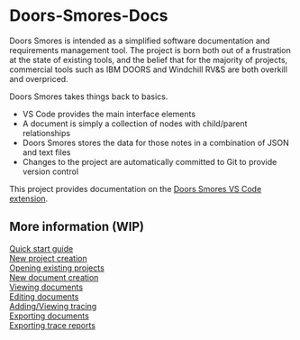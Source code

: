 # Doors-Smores-Docs

Doors Smores is intended as a simplified software documentation and requirements management tool. The project is born both out of a frustration at the state of existing tools, and the belief that for the majority of projects, commercial tools such as IBM DOORS and Windchill RV&S are both overkill and overpriced.

Doors Smores takes things back to basics.
- VS Code provides the main interface elements
- A document is simply a collection of nodes with child/parent relationships
- Doors Smores stores the data for those notes in a combination of JSON and text files
- Changes to the project are automatically committed to Git to provide version control

This project provides documentation on the [Doors Smores VS Code extension](https://marketplace.visualstudio.com/items?itemName=Niflheim.doors-smores).

## More information (WIP)
[Quick start guide](https://github.com/Niflheim-uk/Doors-Smores-Docs/wiki/Quick-start-guide) \
[New project creation](https://github.com/Niflheim-uk/Doors-Smores-Docs/wiki/New-project-creation) \
[Opening existing projects](https://github.com/Niflheim-uk/Doors-Smores-Docs/wiki/Opening-existing-projects) \
[New document creation](https://github.com/Niflheim-uk/Doors-Smores-Docs/wiki/New-document-creation) \
[Viewing documents](https://github.com/Niflheim-uk/Doors-Smores-Docs/wiki/Viewing-documents) \
[Editing documents](https://github.com/Niflheim-uk/Doors-Smores-Docs/wiki/Editing-documents) \
[Adding/Viewing tracing](https://github.com/Niflheim-uk/Doors-Smores-Docs/wiki/Tracing) \
[Exporting documents](https://github.com/Niflheim-uk/Doors-Smores-Docs/wiki/Exporting-documents) \
[Exporting trace reports](https://github.com/Niflheim-uk/Doors-Smores-Docs/wiki/Exporting-trace-reports) 
